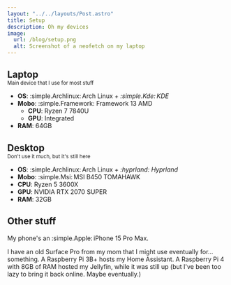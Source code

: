 ```yaml
---
layout: "../../layouts/Post.astro"
title: Setup
description: Oh my devices
image:
  url: /blog/setup.png
  alt: Screenshot of a neofetch on my laptop
---
```


<h2 style="margin-bottom: 0;">Laptop</h2>
<p style="margin-top: 0;"><small>Main device that I use for most stuff</small></p>

- **OS**: :simple.Archlinux:&thinsp;Arch Linux _+ :simple.Kde:&thinsp;KDE_
- **Mobo**: :simple.Framework: Framework 13 AMD
  - **CPU**: Ryzen 7 7840U
  - **GPU**: Integrated
- **RAM**: 64GB

<h2 style="margin-bottom: 0;">Desktop</h2>
<p style="margin-top: 0;"><small>Don't use it much, but it's still here</small></p>

- **OS**: :simple.Archlinux:&thinsp;Arch Linux _+ :hyprland:&nbsp;Hyprland_
- **Mobo**: :simple.Msi:&thinsp;MSI B450 TOMAHAWK
- **CPU**: Ryzen 5 3600X
- **GPU**: NVIDIA RTX 2070 SUPER
- **RAM**: 32GB

## Other stuff

My phone's an :simple.Apple:&thinsp;iPhone 15 Pro Max.

I have an old Surface Pro from my mom that I might use eventually for... something. A Raspberry Pi 3B+ hosts my Home Assistant. A Raspberry Pi 4 with 8GB of RAM hosted my Jellyfin, while it was still up (but I've been too lazy to bring it back online. Maybe eventually.)
